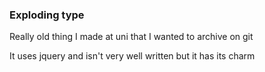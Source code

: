 ### Exploding type

Really old thing I made at uni that I wanted to archive on git

It uses jquery and isn't very well written but it has its charm